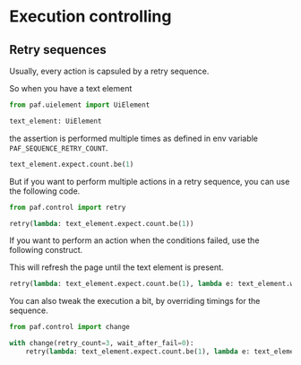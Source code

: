 # Execution controlling

## Retry sequences

Usually, every action is capsuled by a retry sequence.

So when you have a text element

```python
from paf.uielement import UiElement

text_element: UiElement
```
the assertion is performed multiple times as defined in env variable `PAF_SEQUENCE_RETRY_COUNT`.

```python
text_element.expect.count.be(1)
```

But if you want to perform multiple actions in a retry sequence, you can use the following code.

```python
from paf.control import retry

retry(lambda: text_element.expect.count.be(1))
```

If you want to perform an action when the conditions failed, use the following construct.

This will refresh the page until the text element is present.

```python
retry(lambda: text_element.expect.count.be(1), lambda e: text_element.webdriver.refresh())
```

You can also tweak the execution a bit, by overriding timings for the sequence.

```python
from paf.control import change

with change(retry_count=3, wait_after_fail=0):
    retry(lambda: text_element.expect.count.be(1), lambda e: text_element.webdriver.refresh())
```
